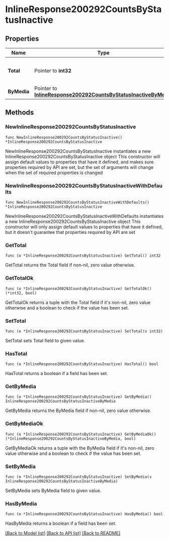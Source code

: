 # InlineResponse200292CountsByStatusInactive

## Properties

Name | Type | Description | Notes
------------ | ------------- | ------------- | -------------
**Total** | Pointer to **int32** | The total number of inactive ports | [optional] 
**ByMedia** | Pointer to [**InlineResponse200292CountsByStatusInactiveByMedia**](InlineResponse200292CountsByStatusInactiveByMedia.md) |  | [optional] 

## Methods

### NewInlineResponse200292CountsByStatusInactive

`func NewInlineResponse200292CountsByStatusInactive() *InlineResponse200292CountsByStatusInactive`

NewInlineResponse200292CountsByStatusInactive instantiates a new InlineResponse200292CountsByStatusInactive object
This constructor will assign default values to properties that have it defined,
and makes sure properties required by API are set, but the set of arguments
will change when the set of required properties is changed

### NewInlineResponse200292CountsByStatusInactiveWithDefaults

`func NewInlineResponse200292CountsByStatusInactiveWithDefaults() *InlineResponse200292CountsByStatusInactive`

NewInlineResponse200292CountsByStatusInactiveWithDefaults instantiates a new InlineResponse200292CountsByStatusInactive object
This constructor will only assign default values to properties that have it defined,
but it doesn't guarantee that properties required by API are set

### GetTotal

`func (o *InlineResponse200292CountsByStatusInactive) GetTotal() int32`

GetTotal returns the Total field if non-nil, zero value otherwise.

### GetTotalOk

`func (o *InlineResponse200292CountsByStatusInactive) GetTotalOk() (*int32, bool)`

GetTotalOk returns a tuple with the Total field if it's non-nil, zero value otherwise
and a boolean to check if the value has been set.

### SetTotal

`func (o *InlineResponse200292CountsByStatusInactive) SetTotal(v int32)`

SetTotal sets Total field to given value.

### HasTotal

`func (o *InlineResponse200292CountsByStatusInactive) HasTotal() bool`

HasTotal returns a boolean if a field has been set.

### GetByMedia

`func (o *InlineResponse200292CountsByStatusInactive) GetByMedia() InlineResponse200292CountsByStatusInactiveByMedia`

GetByMedia returns the ByMedia field if non-nil, zero value otherwise.

### GetByMediaOk

`func (o *InlineResponse200292CountsByStatusInactive) GetByMediaOk() (*InlineResponse200292CountsByStatusInactiveByMedia, bool)`

GetByMediaOk returns a tuple with the ByMedia field if it's non-nil, zero value otherwise
and a boolean to check if the value has been set.

### SetByMedia

`func (o *InlineResponse200292CountsByStatusInactive) SetByMedia(v InlineResponse200292CountsByStatusInactiveByMedia)`

SetByMedia sets ByMedia field to given value.

### HasByMedia

`func (o *InlineResponse200292CountsByStatusInactive) HasByMedia() bool`

HasByMedia returns a boolean if a field has been set.


[[Back to Model list]](../README.md#documentation-for-models) [[Back to API list]](../README.md#documentation-for-api-endpoints) [[Back to README]](../README.md)


